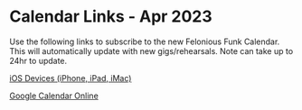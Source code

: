 # Calendar Links - Apr 2023
Use the following links to subscribe to the new Felonious Funk Calendar. This will automatically update with new gigs/rehearsals. Note can take up to 24hr to update.

[iOS Devices (iPhone, iPad, iMac)](webcal://ics.teamup.com/feed/ksn848cx2ktvwqp6qu/0.ics)

[Google Calendar Online](https://calendar.google.com/calendar/u/0/r?cid=webcal://ics.teamup.com/feed/ksn848cx2ktvwqp6qu/0.ics)
